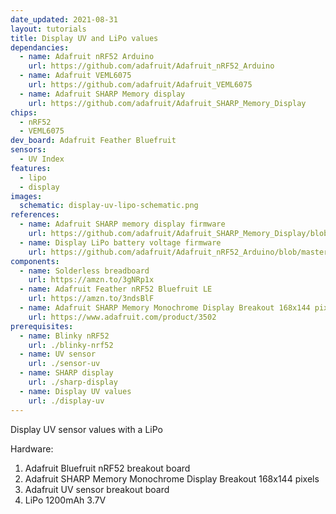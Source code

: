 ```yaml
---
date_updated: 2021-08-31
layout: tutorials
title: Display UV and LiPo values
dependancies:
  - name: Adafruit nRF52 Arduino
    url: https://github.com/adafruit/Adafruit_nRF52_Arduino
  - name: Adafruit VEML6075
    url: https://github.com/adafruit/Adafruit_VEML6075
  - name: Adafruit SHARP Memory display
    url: https://github.com/adafruit/Adafruit_SHARP_Memory_Display
chips:
  - nRF52
  - VEML6075
dev_board: Adafruit Feather Bluefruit
sensors:
  - UV Index
features:
  - lipo
  - display
images:
  schematic: display-uv-lipo-schematic.png
references:
  - name: Adafruit SHARP memory display firmware
    url: https://github.com/adafruit/Adafruit_SHARP_Memory_Display/blob/master/examples/sharpmemtest/sharpmemtest.ino
  - name: Display LiPo battery voltage firmware
    url: https://github.com/adafruit/Adafruit_nRF52_Arduino/blob/master/libraries/Bluefruit52Lib/examples/Hardware/adc_vbat/adc_vbat.ino
components:
  - name: Solderless breadboard
    url: https://amzn.to/3gNRp1x
  - name: Adafruit Feather nRF52 Bluefruit LE
    url: https://amzn.to/3ndsBlF
  - name: Adafruit SHARP Memory Monochrome Display Breakout 168x144 pixels
    url: https://www.adafruit.com/product/3502
prerequisites:
  - name: Blinky nRF52
    url: ./blinky-nrf52
  - name: UV sensor
    url: ./sensor-uv
  - name: SHARP display
    url: ./sharp-display
  - name: Display UV values
    url: ./display-uv
---
```


Display UV sensor values with a LiPo

Hardware:

1. Adafruit Bluefruit nRF52 breakout board
1. Adafruit SHARP Memory Monochrome Display Breakout 168x144 pixels
1. Adafruit UV sensor breakout board
1. LiPo 1200mAh 3.7V
